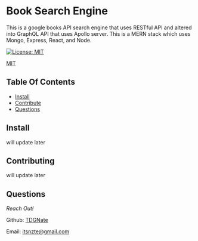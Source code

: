 # Book Search Engine
 
This is a google books API search engine that uses RESTful API and altered into GraphQL API that uses Apollo server. This is a MERN stack which uses Mongo, Express, React, and Node.

[![License: MIT](https://img.shields.io/badge/License-MIT-yellow.svg)](https://opensource.org/licenses/MIT)

[MIT](https://choosealicense.com/licenses/mit/)

## Table Of Contents

- [Install](#install)
- [Contribute](#contributing)
- [Questions](#questions)

## Install
will update later

## Contributing
will update later

## Questions
_Reach Out!_

Github: [TDGNate](https://github.com/TDGNate) 

Email: itsnzte@gmail.com
